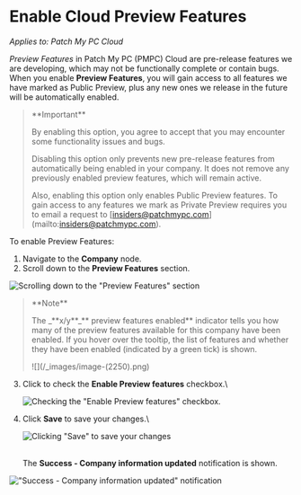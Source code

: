 # Enable Cloud Preview Features

_Applies to: Patch My PC Cloud_

_Preview Features_ in Patch My PC (PMPC) Cloud are pre-release features we are developing, which may not be functionally complete or contain bugs. When you enable **Preview Features**, you will gain access to all features we have marked as Public Preview, plus any new ones we release in the future will be automatically enabled.

> \*\*Important\*\*
>
> By enabling this option, you agree to accept that you may encounter some functionality issues and bugs.
>
> Disabling this option only prevents new pre-release features from automatically being enabled in your company. It does not remove any previously enabled preview features, which will remain active.
>
> Also, enabling this option only enables Public Preview features. To gain access to any features we mark as Private Preview requires you to email a request to \[insiders@patchmypc.com]\(mailto:insiders@patchmypc.com).

To enable Preview Features:

1. Navigate to the **Company** node.
2. Scroll down to the **Preview Features** section.

![Scrolling down to the "Preview Features" section](../../../_images/image-\(2249\).png)

> \*\*Note\*\*
>
> The \_\*\*x/y\*\*\_\*\* preview features enabled\*\* indicator tells you how many of the preview features available for this company have been enabled. If you hover over the tooltip, the list of features and whether they have been enabled (indicated by a green tick) is shown.
>
> !\[]\(/\_images/image-(2250).png)

3.  Click to check the **Enable Preview features** checkbox.\\

    ![Checking the "Enable Preview features" checkbox.](../../../_images/image-\(2251\).png)
4.  Click **Save** to save your changes.\\

    ![Clicking "Save" to save your changes](../../../_images/image-\(2252\).png)

    \
    The **Success - Company information updated** notification is shown.

!["Success - Company information updated" notification](../../../_images/image-\(2253\).png)
